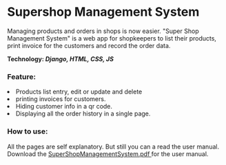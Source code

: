 <h1>Supershop Management System</h1>
<p>Managing products and orders in shops is now easier. 
"Super Shop Management System" is a web app for shopkeepers to list 
their products, print invoice for the customers and record the order data.


<strong>Technology: <em>Django, HTML, CSS, JS</em>  </strong> 
<h3>Feature:</h3
<ul>
<li>Products list entry, edit or update and delete</li>
<li>printing invoices for customers.</li>
<li>Hiding customer info in a qr code.</li>
<li>Displaying all the order history in a single page.</li>
</ul>


<h3>How to use:</h3>
All the pages are self explanatory. But still you can a read the user manual.
Download the <a href="https://github.com/omariut/Supershop-Management-System/blob/main/SuperShop%20Management%20System.pdf"> SuperShopManagementSystem.pdf </a>  for the user manual. 



</p>
